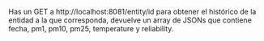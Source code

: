 Has un GET a http://localhost:8081/entity/id para obtener el histórico de la entidad a la que corresponda, devuelve un array de JSONs que contiene fecha, pm1, pm10, pm25, temperature y reliability.